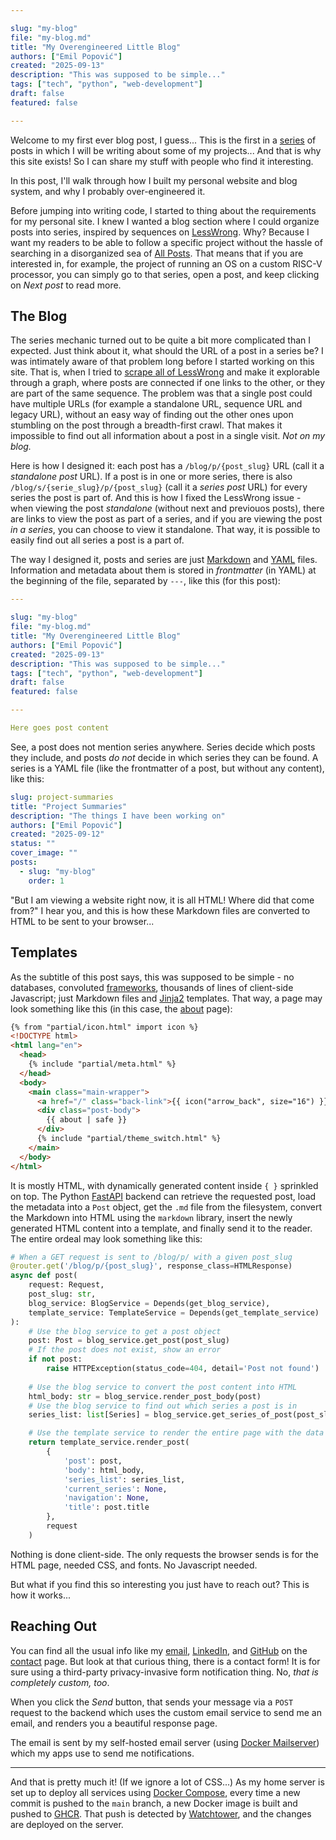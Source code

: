 ```yaml
---

slug: "my-blog"
file: "my-blog.md"
title: "My Overengineered Little Blog"
authors: ["Emil Popović"]
created: "2025-09-13"
description: "This was supposed to be simple..."
tags: ["tech", "python", "web-development"]
draft: false
featured: false

---
```


Welcome to my first ever blog post, I guess... This is the first in a [series](https://emilpopovic.me/blog/s/project-summaries) of posts in which I will be writing about some of my projects... And that is why this site exists! So I can share my stuff with people who find it interesting.

In this post, I'll walk through how I built my personal website and blog system, and why I probably over-engineered it.

Before jumping into writing code, I started to thing about the requirements for my personal site. I knew I wanted a blog section where I could organize posts into series, inspired by sequences on [LessWrong](https://www.lesswrong.com/rationality). Why? Because I want my readers to be able to follow a specific project without the hassle of searching in a disorganized sea of [All Posts](https://emilpopovic.me/blog). That means that if you are interested in, for example, the project of running an OS on a custom RISC-V processor, you can simply go to that series, open a post, and keep clicking on *Next post* to read more.

## The Blog

The series mechanic turned out to be quite a bit more complicated than I expected. Just think about it, what should the URL of a post in a series be? I was intimately aware of that problem long before I started working on this site. That is, when I tried to [scrape all of LessWrong](https://github.com/EmilPopovic/lw-scraper) and make it explorable through a graph, where posts are connected if one links to the other, or they are part of the same sequence. The problem was that a single post could have multiple URLs (for example a standalone URL, sequence URL and legacy URL), without an easy way of finding out the other ones upon stumbling on the post through a breadth-first crawl. That makes it impossible to find out all information about a post in a single visit. *Not on my blog.*

Here is how I designed it: each post has a `/blog/p/{post_slug}` URL (call it a *standalone post* URL). If a post is in one or more series, there is also `/blog/s/{serie_slug}/p/{post_slug}` (call it a *series post* URL) for every series the post is part of. And this is how I fixed the LessWrong issue - when viewing the post *standalone* (without next and previouos posts), there are links to view the post as part of a series, and if you are viewing the post *in a series*, you can choose to view it standalone. That way, it is possible to easily find out all series a post is a part of.

The way I designed it, posts and series are just [Markdown](https://en.wikipedia.org/wiki/Markdown) and [YAML](https://en.wikipedia.org/wiki/YAML) files. Information and metadata about them is stored in *frontmatter* (in YAML) at the beginning of the file, separated by `---`, like this (for this post):

```yaml
---

slug: "my-blog"
file: "my-blog.md"
title: "My Overengineered Little Blog"
authors: ["Emil Popović"]
created: "2025-09-13"
description: "This was supposed to be simple..."
tags: ["tech", "python", "web-development"]
draft: false
featured: false

---

Here goes post content
```

See, a post does not mention series anywhere. Series decide which posts they include, and posts *do not* decide in which series they can be found. A series is a YAML file (like the frontmatter of a post, but without any content), like this:

```yaml
slug: project-summaries
title: "Project Summaries"
description: "The things I have been working on"
authors: ["Emil Popović"]
created: "2025-09-12"
status: ""
cover_image: ""
posts:
  - slug: "my-blog"
    order: 1
```

"But I am viewing a website right now, it is all HTML! Where did that come from?" I hear you, and this is how these Markdown files are converted to HTML to be sent to your browser...

## Templates

As the subtitle of this post says, this was supposed to be simple - no databases, convoluted [frameworks](https://react.dev/), thousands of lines of client-side Javascript; just Markdown files and [Jinja2](https://en.wikipedia.org/wiki/Jinja_(template_engine)) templates. That way, a page may look something like this (in this case, the [about](https://emilpopovic.me/about) page):

```html
{% from "partial/icon.html" import icon %}
<!DOCTYPE html>
<html lang="en">
  <head>
    {% include "partial/meta.html" %}
  </head>
  <body>
    <main class="main-wrapper">
      <a href="/" class="back-link">{{ icon("arrow_back", size="16") }}Back to Home</a>
      <div class="post-body">
        {{ about | safe }}
      </div>
      {% include "partial/theme_switch.html" %}
    </main>
  </body>
</html>

```

It is mostly HTML, with dynamically generated content inside `{ }` sprinkled on top. The Python [FastAPI](https://fastapi.tiangolo.com/) backend can retrieve the requested post, load the metadata into a `Post` object, get the `.md` file from the filesystem, convert the Markdown into HTML using the `markdown` library, insert the newly generated HTML content into a template, and finally send it to the reader. The entire ordeal may look something like this:

```py
# When a GET request is sent to /blog/p/ with a given post_slug
@router.get('/blog/p/{post_slug}', response_class=HTMLResponse)
async def post(
    request: Request,
    post_slug: str,
    blog_service: BlogService = Depends(get_blog_service),
    template_service: TemplateService = Depends(get_template_service)
):
    # Use the blog service to get a post object
    post: Post = blog_service.get_post(post_slug)
    # If the post does not exist, show an error
    if not post:
        raise HTTPException(status_code=404, detail='Post not found')
    
    # Use the blog service to convert the post content into HTML
    html_body: str = blog_service.render_post_body(post)
    # Use the blog service to find out which series a post is in
    series_list: list[Series] = blog_service.get_series_of_post(post_slug)

    # Use the template service to render the entire page with the data of the requested post and send it to the reader
    return template_service.render_post(
        {
            'post': post,
            'body': html_body,
            'series_list': series_list,
            'current_series': None,
            'navigation': None,
            'title': post.title
        },
        request
    )
```

Nothing is done client-side. The only requests the browser sends is for the HTML page, needed CSS, and fonts. No Javascript needed.

But what if you find this so interesting you just have to reach out? This is how it works...

## Reaching Out

You can find all the usual info like my [email](mailto:mail@emilpopovic.me), [LinkedIn](https://www.linkedin.com/in/emilpopovic/), and [GitHub](https://github.com/EmilPopovic) on the [contact](https://emilpopovic.me/contact) page. But look at that curious thing, there is a contact form! It is for sure using a third-party privacy-invasive form notification thing. No, *that is completely custom, too*.

When you click the *Send* button, that sends your message via a `POST` request to the backend which uses the custom email service to send me an email, and renders you a beautiful response page.

The email is sent by my self-hosted email server (using [Docker Mailserver](https://github.com/docker-mailserver/docker-mailserver)) which my apps use to send me notifications.

---

And that is pretty much it! (If we ignore a lot of CSS...) As my home server is set up to deploy all services using [Docker Compose](https://docs.docker.com/compose/), every time a new commit is pushed to the `main` branch, a new Docker image is built and pushed to [GHCR](https://docs.github.com/en/packages/working-with-a-github-packages-registry/working-with-the-container-registry#about-the-container-registry). That push is detected by [Watchtower](https://github.com/containrrr/watchtower), and the changes are deployed on the server.
